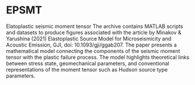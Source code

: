 # EPSMT
Elatoplastic seismic moment tensor
The archive contains MATLAB scripts and datasets to produce 
figures associated with the article by 
Minakov & Yarushina (2021) Elastoplastic Source Model 
for Microseismicity and Acoustic Emission, GJI, doi: 10.1093/gji/ggab207. 
The paper presents a mathematical model connecting the components of the seismic moment 
tensor with the plastic failure process. 
The model highlights theoretical links between stress state, 
geomechanical parameters, and conventional representations of the moment tensor
such as Hudson source type parameters.
